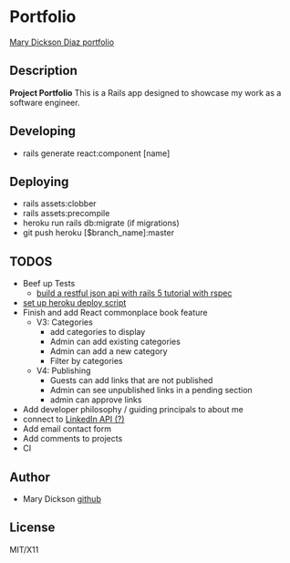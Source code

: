 # Portfolio

[Mary Dickson Diaz portfolio](http://www.marydickson.info)

## Description

**Project Portfolio** This is a Rails app designed to showcase my work as a software engineer.

## Developing

- rails generate react:component [name]

## Deploying

- rails assets:clobber
- rails assets:precompile
- heroku run rails db:migrate (if migrations)
- git push heroku [$branch_name]:master

## TODOS

- Beef up Tests
  - [build a restful json api with rails 5 tutorial with rspec](https://scotch.io/tutorials/build-a-restful-json-api-with-rails-5-part-one)
- [set up heroku deploy script](https://mentalized.net/journal/2017/04/22/run-rails-migrations-on-heroku-deploy/)
- Finish and add React commonplace book feature
  - V3: Categories
    - add categories to display
    - Admin can add existing categories
    - Admin can add a new category
    - Filter by categories
  - V4: Publishing
    - Guests can add links that are not published
    - Admin can see unpublished links in a pending section
    - admin can approve links
- Add developer philosophy / guiding principals to about me
- connect to [LinkedIn API (?)](https://www.linkedin.com/developers/)
- Add email contact form
- Add comments to projects
- CI

## Author

- Mary Dickson [github](https://github.com/marythought)

## License

MIT/X11
